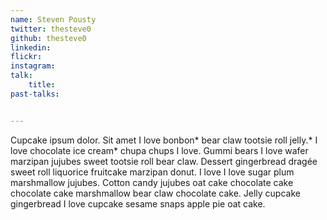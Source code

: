 ```yaml
---
name: Steven Pousty
twitter: thesteve0
github: thesteve0
linkedin: 
flickr: 
instagram: 
talk:
    title: 
past-talks:


---
```


Cupcake ipsum dolor. Sit amet I love bonbon* bear claw tootsie roll jelly.* I love chocolate ice cream* chupa chups I love. Gummi bears I love wafer marzipan jujubes sweet tootsie roll bear claw. Dessert gingerbread dragée sweet roll liquorice fruitcake marzipan donut. I love I love sugar plum marshmallow jujubes. Cotton candy jujubes oat cake chocolate cake chocolate cake marshmallow bear claw chocolate cake. Jelly cupcake gingerbread I love cupcake sesame snaps apple pie oat cake.